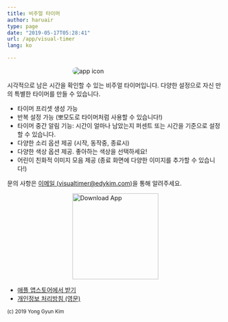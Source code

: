 ```yaml
---
title: 비주얼 타이머
author: haruair
type: page
date: "2019-05-17T05:28:41"
url: /app/visual-timer
lang: ko

---
```


<img src="/assets/en/apps/visual-timer/icon.png" alt="app icon" style="max-width: 200px; margin: 0 auto; border-radius: 10px; display: block;">

시각적으로 남은 시간을 확인할 수 있는 비주얼 타이머입니다. 다양한 설정으로 자신 만의 특별한 타이머를 만들 수 있습니다.

- 타이머 프리셋 생성 가능
- 반복 설정 가능 (뽀모도로 타이머처럼 사용할 수 있습니다!)
- 타이머 중간 알림 기능: 시간이 얼마나 남았는지 퍼센트 또는 시간을 기준으로 설정할 수 있습니다.
- 다양한 소리 옵션 제공 (시작, 동작중, 종료시)
- 다양한 색상 옵션 제공. 좋아하는 색상을 선택하세요!
- 어린이 친화적 이미지 모음 제공 (종료 화면에 다양한 이미지를 추가할 수 있습니다!)

문의 사항은 [이메일 (visualtimer@edykim.com)](mailto:visualtimer@edykim.com)을 통해 알려주세요.


<a href="https://apps.apple.com/kr/app/id1458639178"><img src="/assets/ko/apps/ko-download.svg" alt="Download App" style="width: 200px; margin: 0 auto; display: block;"></a>

- [애플 앱스토어에서 받기](https://apps.apple.com/kr/app/id1458639178)
- [개인정보 처리방침 (영문)](/app/visual-timer/privacy-policy)

<small>(c) 2019 Yong Gyun Kim</small>
